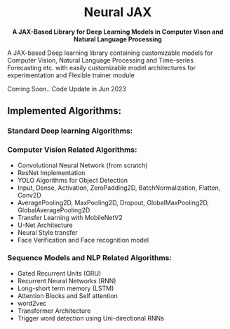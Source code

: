 <div align="center">

# Neural JAX

**A JAX-Based Library for Deep Learning Models in Computer Vison and Natural Language Processing**
</div>
A JAX-based Deep learning library containing customizable models for Computer Vision, Natural Language Processing and Time-series Forecasting etc. with easily customizable model architectures for experimentation and Flexible trainer module

Coming Soon.. Code Update in Jun 2023

## Implemented Algorithms:

### Standard Deep learning Algorithms:

### Computer Vision Related Algorithms:
* Convolutional Neural Network (from scratch)
* ResNet Implementation
* YOLO Algorithms for Object Detection
* Input, Dense, Activation, ZeroPadding2D, BatchNormalization, Flatten, Conv2D
* AveragePooling2D, MaxPooling2D, Dropout, GlobalMaxPooling2D, GlobalAveragePooling2D
* Transfer Learning with MobileNetV2
* U-Net Architecture
* Neural Style transfer
* Face Verification and Face recognition model

### Sequence Models and NLP Related Algorithms:
* Gated Recurrent Units (GRU)
* Recurrent Neural Networks (RNN)
* Long-short term memory (LSTM)
* Attention Blocks and Self attention
* word2vec
* Transformer Architecture
* Trigger word detection using Uni-directional RNNs
